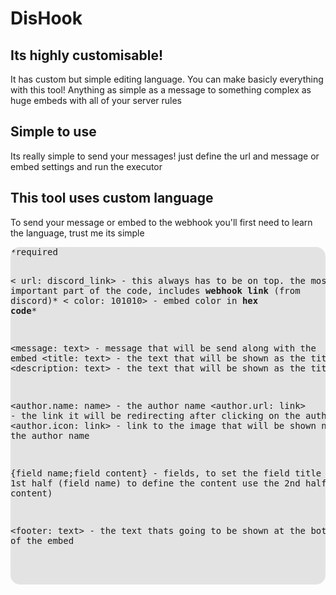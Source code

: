 <h1>DisHook</h>
<h2>Its highly customisable!</h2>
It has custom but simple editing language. You can make basicly everything with this tool! Anything as simple as a message to something complex as
huge embeds with all of your server rules


<h2>Simple to use</h2>
Its really simple to send your messages! just define the url and message or embed settings and run the executor

<h2>This tool uses custom language</h2>
To send your message or embed to the webhook you'll first need to learn the language, trust me its simple
<pre style="background-color: rgba(0,0,0,0.1); border-radius: 15px;">
*required

< url: discord_link> - this always has to be on top. the most important part of the code, includes <strong>webhook link</strong> (from discord)*
< color: 101010> - embed color in <strong>hex code</strong>*

<‏message: text> - message that will be send along with the embed
<‏title: text> - the text that will be shown as the title
<‏description: text> - the text that will be shown as the title

<‏author.name: name> - the author name
<‏author.url: link> - the link it will be redirecting after clicking on the author name
<‏author.icon: link> - link to the image that will be shown next to the author name

{field name;field content} - fields, to set the field title use the 1st half (field name) to define the content use the 2nd half (field content)

<‏footer: text> - the text thats going to be shown at the bottom of the embed

